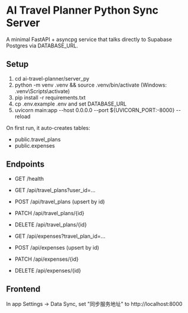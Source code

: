 # AI Travel Planner Python Sync Server

A minimal FastAPI + asyncpg service that talks directly to Supabase Postgres via DATABASE_URL.

## Setup

1) cd ai-travel-planner/server_py
2) python -m venv .venv && source .venv/bin/activate  (Windows: .venv\Scripts\activate)
3) pip install -r requirements.txt
4) cp .env.example .env  and set DATABASE_URL
5) uvicorn main:app --host 0.0.0.0 --port ${UVICORN_PORT:-8000} --reload

On first run, it auto-creates tables:
- public.travel_plans
- public.expenses

## Endpoints

- GET    /health
- GET    /api/travel_plans?user_id=...
- POST   /api/travel_plans        (upsert by id)
- PATCH  /api/travel_plans/{id}
- DELETE /api/travel_plans/{id}

- GET    /api/expenses?travel_plan_id=...
- POST   /api/expenses            (upsert by id)
- PATCH  /api/expenses/{id}
- DELETE /api/expenses/{id}

## Frontend

In app Settings -> Data Sync, set "同步服务地址" to http://localhost:8000